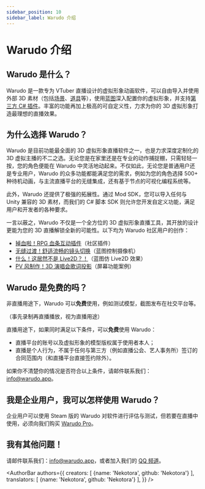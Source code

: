 ```yaml
---
sidebar_position: 10
sidebar_label: Warudo 介绍
---
```


# Warudo 介绍

## Warudo 是什么？

Warudo 是一款专为 VTuber 直播设计的虚拟形象动画软件，可以自由导入并使用外部 3D 素材（包括[场景](modding/environment-mod.md)、[道具](modding/prop-mod.md)等），使用[蓝图](/docs/mocap/blueprints/overview)深入配置你的虚拟形象，并支持[第三方 C# 插件](modding/mod-sdk.md)。丰富的功能再加上极高的可自定义性，力求为你的 3D 虚拟形象打造最理想的直播效果。

## 为什么选择 Warudo？

Warudo 是目前功能最全面的 3D 虚拟形象直播软件之一，也是力求深度定制化的 3D 虚拟主播的不二之选。无论您是在家里还是在专业的动作捕捉棚，只需轻轻一按，您的角色便能在 Warudo 中灵活地动起来。不仅如此，无论您是普通用户还是专业用户，Warudo 的众多功能都能满足您的需求，例如为您的角色选择 500+ 种待机动画，与主流直播平台的无缝集成，还有基于节点的可视化编程系统等。

此外，Warudo 还提供了极强的拓展性。通过 Mod SDK，您可以导入任何与 Unity 兼容的 3D 素材，而我们的 C# 脚本 SDK 则允许您开发自定义功能，满足用户和开发者的各种要求。

一言以蔽之，Warudo 不仅是一个全方位的 3D 虚拟形象直播工具，其开放的设计更能为您的 3D 直播解锁全新的可能性。以下均为 Warudo 社区用户的创作：

- [掉血啦！RPG 血条互动插件](https://twitter.com/FelineEntity/status/1688245064328179712/)（社区插件）
- [无缝过渡！舒适流畅的镜头切换](https://twitter.com/CaelesArkay/status/1695941921422606532/)（蓝图控制摄像机）
- [什么！这居然不是 Live2D？！](https://twitter.com/hakuyalabs/status/1705754833838281181/)（蓝图仿 Live2D 效果）
- [PV 风制作！3D 演唱会歌词投影](https://twitter.com/lucas_VTuber/status/1714576354983952486/)（屏幕功能案例）

## Warudo 是免费的吗？

非直播用途下，Warudo 可以**免费**使用，例如测试模型，截图发布在社交平台等。

（事先录制再直播播放，视为直播用途）


直播用途下，如果同时满足以下条件，可以**免费**使用 Warudo：

* 直播平台的账号以及虚拟形象的模型版权属于使用者本人；
* 直播是个人行为，不属于任何与第三方（例如直播公会、艺人事务所）签订的合同范围内（和直播平台直接签约除外）。

如果你不清楚你的情况是否符合以上条件，请邮件联系我们：[info@warudo.app](mailto:info@warudo.app)。

## 我是企业用户，我可以怎样使用 Warudo？

企业用户可以使用 Steam 版的 Warudo 对软件进行评估与测试，但若要在直播中使用，必须向我们购买 [Warudo Pro](pro.md)。

## 我有其他问题！

请邮件联系我们：[info@warudo.app](mailto:info@warudo.app)，或者加入我们的 [QQ 频道](https://warudo.app/qq)。


<AuthorBar authors={{
  creators: [
    {name: 'Nekotora', github: 'Nekotora'}
  ],
  translators: [
    {name: 'Nekotora', github: 'Nekotora'}
  ],
}} />
